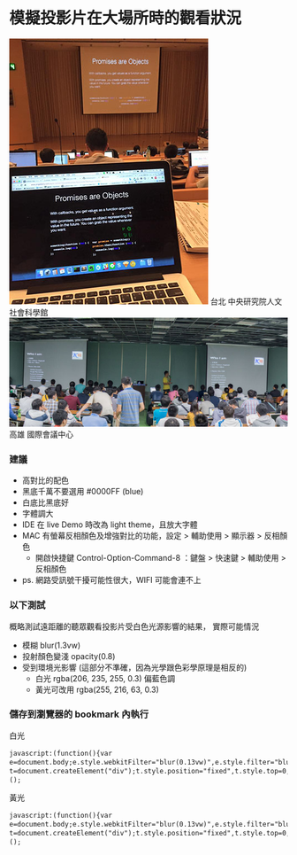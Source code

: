 # 模擬投影片在大場所時的觀看狀況 #
<img src='photo.jpg'> 台北 中央研究院人文社會科學館<br>
<img src='photo2.jpg'> 高雄 國際會議中心
### 建議 ###
- 高對比的配色
- 黑底千萬不要選用 #0000FF (blue)
- 白底比黑底好
- 字體調大
- IDE 在 live Demo 時改為 light theme，且放大字體
- MAC 有螢幕反相顏色及增強對比的功能，設定 > 輔助使用 > 顯示器 > 反相顏色
  - 開啟快捷鍵 Control-Option-Command-8 ：鍵盤 > 快速鍵 > 輔助使用 > 反相顏色
- ps. 網路受訊號干擾可能性很大，WIFI 可能會連不上

### 以下測試 ###
概略測試遠距離的聽眾觀看投影片受白色光源影響的結果，
實際可能情況
- 模糊 blur(1.3vw) 
- 投射顏色變淺 opacity(0.8)
- 受到環境光影響 (這部分不準確，因為光學跟色彩學原理是相反的)
  - 白光 rgba(206, 235, 255, 0.3) 偏藍色調
  - 黃光可改用 rgba(255, 216, 63, 0.3)

### 儲存到瀏覽器的 bookmark 內執行 ###
白光
```
javascript:(function(){var e=document.body;e.style.webkitFilter="blur(0.13vw)",e.style.filter="blur(0.13vw)",e.style.opacity="0.8";var t=document.createElement("div");t.style.position="fixed",t.style.top=0,t.style.left=0,t.style.zIndex=99,t.style.height="100%",t.style.width="100%",t.style.backgroundColor="rgba(206,235,255,0.3)",t.style.pointerEvents="none",e.appendChild(t)})();
```
黃光
```
javascript:(function(){var e=document.body;e.style.webkitFilter="blur(0.13vw)",e.style.filter="blur(0.13vw)",e.style.opacity="0.8";var t=document.createElement("div");t.style.position="fixed",t.style.top=0,t.style.left=0,t.style.zIndex=99,t.style.height="100%",t.style.width="100%",t.style.backgroundColor="rgba(255,216,63,0.3)",t.style.pointerEvents="none",e.appendChild(t)})();
```
